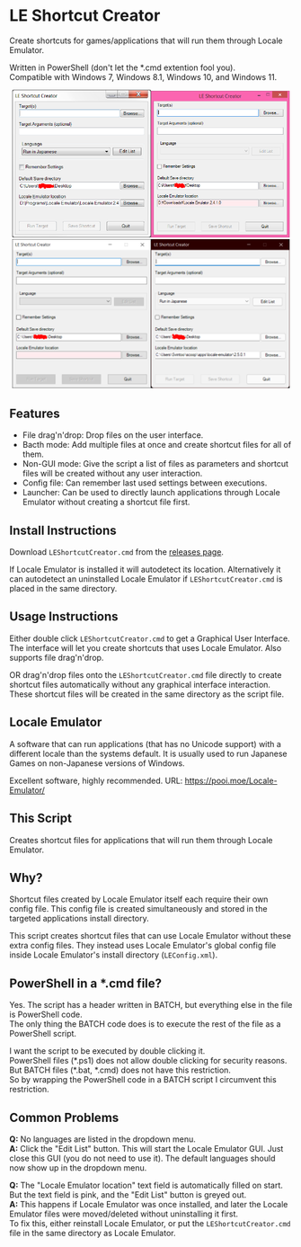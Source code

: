 # LE Shortcut Creator
Create shortcuts for games/applications that will run them through Locale Emulator.

Written in PowerShell (don't let the \*.cmd extention fool you).  
Compatible with Windows 7, Windows 8.1, Windows 10, and Windows 11.

<p align="center"><img src="screenshot-win7.png?raw=true" alt="Windows 7" width="49%" /><img src="screenshot-win81.png?raw=true" alt="Windows 8.1" width="49%" /><img src="screenshot-win10.png?raw=true" alt="Windows 10" width="49%" /><img src="screenshot-win11.png?raw=true" alt="Windows 11" width="49%" /></p>

## Features
- File drag'n'drop: Drop files on the user interface.
- Bacth mode: Add multiple files at once and create shortcut files for all of them.
- Non-GUI mode: Give the script a list of files as parameters and shortcut files will be created without any user interaction.
- Config file: Can remember last used settings between executions.
- Launcher: Can be used to directly launch applications through Locale Emulator without creating a shortcut file first.

## Install Instructions
Download `LEShortcutCreator.cmd` from the [releases page](https://github.com/Svintooo/LEShortcutCreator/releases).

If Locale Emulator is installed it will autodetect its location. Alternatively
it can autodetect an uninstalled Locale Emulator if `LEShortcutCreator.cmd` is
placed in the same directory.

## Usage Instructions
Either double click `LEShortcutCreator.cmd` to get a Graphical User Interface.
The interface will let you create shortcuts that uses Locale Emulator.
Also supports file drag'n'drop.

OR drag'n'drop files onto the `LEShortcutCreator.cmd` file directly to create
shortcut files automatically without any graphical interface interaction. These
shortcut files will be created in the same directory as the script file.


## Locale Emulator
A software that can run applications (that has no Unicode support)
with a different locale than the systems default.
It is usually used to run Japanese Games on non-Japanese versions of
Windows.

Excellent software, highly recommended.
URL: https://pooi.moe/Locale-Emulator/


## This Script
Creates shortcut files for applications that will run them through
Locale Emulator.


## Why?
Shortcut files created by Locale Emulator itself each require their own
config file. This config file is created simultaneously and stored
in the targeted applications install directory.

This script creates shortcut files that can use Locale Emulator
without these extra config files. They instead uses Locale Emulator's
global config file inside Locale Emulator's install directory (`LEConfig.xml`).


## PowerShell in a \*.cmd file?
Yes. The script has a header written in BATCH, but everything else in the file is PowerShell code.  
The only thing the BATCH code does is to execute the rest of the file as a PowerShell script.

I want the script to be executed by double clicking it.  
PowerShell files (\*.ps1) does not allow double clicking for security reasons.  
But BATCH files (\*.bat, \*.cmd) does not have this restriction.  
So by wrapping the PowerShell code in a BATCH script I circumvent this restriction.


## Common Problems
**Q:** No languages are listed in the dropdown menu.  
**A:** Click the "Edit List" button. This will start the Locale Emulator GUI.
Just close this GUI (you do not need to use it).
The default languages should now show up in the dropdown menu.

**Q:** The "Locale Emulator location" text field is automatically filled on start. But the text field is pink, and the "Edit List" button is greyed out.  
**A:** This happens if Locale Emulator was once installed, and later the Locale Emulator files were moved/deleted without uninstalling it first.  
To fix this, either reinstall Locale Emulator, or put the `LEShortcutCreator.cmd` file in the same directory as Locale Emulator.

